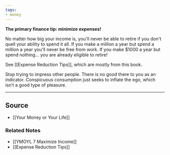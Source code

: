 ```yaml
---
tags:
- money
---
```

**The primary finance tip: minimize expenses!**

No matter how big your income is, you'll never be able to retire if you don't quell your ability to spend it all. If you make a million a year but spend a million a year you'll never be free from work. If you make $1000 a year but spend nothing... you are already eligible to retire!

See [[Expense Reduction Tips]], which are mostly from this book.

Stop trying to impress other people. There is no good there to you as an indicator. Conspicuous consumption just seeks to inflate the ego, which isn’t a good type of pleasure.

---

## Source
- [[Your Money or Your Life]]

### Related Notes
- [[YMOYL 7 Maximize Income]] 
- [[Expense Reduction Tips]]